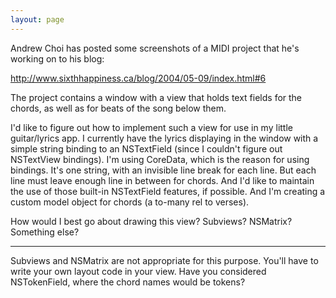 ```yaml
---
layout: page
---
```


Andrew Choi has posted some screenshots of a MIDI project that he's working on to his blog:

http://www.sixthhappiness.ca/blog/2004/05-09/index.html#6

The project contains a window with a view that holds text fields for the chords, as well as for beats of the song below them.

I'd like to figure out how to implement such a view for use in my little guitar/lyrics app. I currently have the lyrics displaying in the window with a simple string binding to an NSTextField (since I couldn't figure out NSTextView bindings). I'm using CoreData, which is the reason for using bindings. It's one string, with an invisible line break for each line. But each line must leave enough line in between for chords. And I'd like to maintain the use of those built-in NSTextField features, if possible. And I'm creating a custom model object for chords (a to-many rel to verses).

How would I best go about drawing this view? Subviews? NSMatrix? Something else?

----

Subviews and NSMatrix are not appropriate for this purpose. You'll have to write your own layout code in your view. Have you considered NSTokenField, where the chord names would be tokens?
